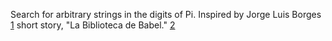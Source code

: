 Search for arbitrary strings in the digits of Pi.
Inspired by Jorge Luis Borges [1] short story, "La Biblioteca de Babel." [2]

[1]: https://en.wikipedia.org/wiki/Jorge_Luis_Borges
[2]: https://en.wikipedia.org/wiki/The_Library_of_Babel
